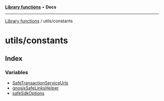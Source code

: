 [**Library functions**](../../README.md) • **Docs**

***

[Library functions](../../modules.md) / utils/constants

# utils/constants

## Index

### Variables

- [SafeTransactionServiceUrls](variables/SafeTransactionServiceUrls.md)
- [gnosisSafeLinksHelper](variables/gnosisSafeLinksHelper.md)
- [safeSdkOptions](variables/safeSdkOptions.md)

